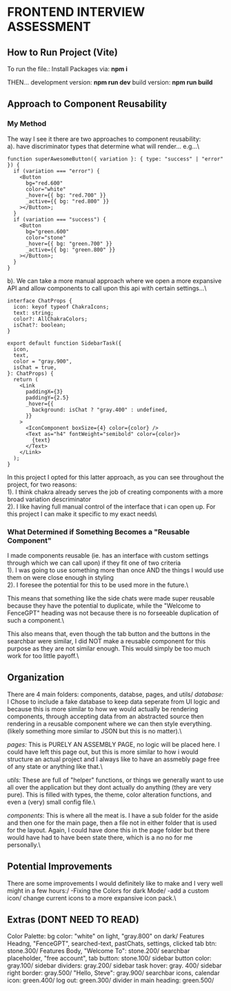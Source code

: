 # FRONTEND INTERVIEW ASSESSMENT

## How to Run Project (Vite)

To run the file.:
Install Packages via: **npm i**

THEN...
development version: **npm run dev**
build version: **npm run build**

## Approach to Component Reusability

### My Method

The way I see it there are two approaches to component reusability:\
a). have discriminator types that determine what will render... e.g...\

```tsx
function superAwesomeButton({ variation }: { type: "success" | "error" }) {
  if (variation === "error") {
    <Button
      bg="red.600"
      color="white"
      _hover={{ bg: "red.700" }}
      _active={{ bg: "red.800" }}
    ></Button>;
  }
  if (variation === "success") {
    <Button
      bg="green.600"
      color="stone"
      _hover={{ bg: "green.700" }}
      _active={{ bg: "green.800" }}
    ></Button>;
  }
}
```

b). We can take a more manual approach where we open a more expansive API and allow components to call upon this api with certain settings...\

```tsx
interface ChatProps {
  icon: keyof typeof ChakraIcons;
  text: string;
  color?: AllChakraColors;
  isChat?: boolean;
}

export default function SidebarTask({
  icon,
  text,
  color = "gray.900",
  isChat = true,
}: ChatProps) {
  return (
    <Link
      paddingX={3}
      paddingY={2.5}
      _hover={{
        background: isChat ? "gray.400" : undefined,
      }}
    >
      <IconComponent boxSize={4} color={color} />
      <Text as="h4" fontWeight="semibold" color={color}>
        {text}
      </Text>
    </Link>
  );
}
```

In this project I opted for this latter approach, as you can see throughout the project, for two reasons:\
1). I think chakra already serves the job of creating components with a more broad variation descriminator\
2). I like having full manual control of the interface that i can open up. For this project I can make it specific to my exact needs\

### What Determined if Something Becomes a "Reusable Component"

I made components reusable (ie. has an interface with custom settings through which we can call upon) if they fit one of two criteria\
1). I was going to use something more than once AND the things I would use them on were close enough in styling\
2). I foresee the potential for this to be used more in the future.\

This means that something like the side chats were made super reusable because they have the potential to duplicate, while the "Welcome to FenceGPT" heading was not because there is no forseeable duplication of such a component.\

This also means that, even though the tab button and the buttons in the searchbar were similar, I did NOT make a reusable component for this purpose as they are not similar enough. This would simply be too much work for too little payoff.\

## Organization

There are 4 main folders: components, databse, pages, and utils/
_database:_ I Chose to include a fake database to keep data seperate from UI logic and because this is more similar to how we would actually be rendering components, through accepting data from an abstracted source then rendering in a reusable component where we can then style everything.(likely something more similar to JSON but this is no matter).\

_pages:_ This is PURELY AN ASSEMBLY PAGE, no logic will be placed here. I could have left this page out, but this is more similar to how i would structure an actual project and I always like to have an assmebly page free of any state or anything like that.\

_utils:_ These are full of "helper" functions, or things we generally want to use all over the application but they dont actually do anything (they are very pure). This is filled with types, the theme, color alteration functions, and even a (very) small config file.\

_components_: This is where all the meat is. I have a sub folder for the aside and then one for the main page, then a file not in either folder that is used for the layout. Again, I could have done this in the page folder but there would have had to have been state there, which is a no no for me personally.\

## Potential Improvements

There are some improvements I would definitely like to make and I very well might in a few hours:/
-Fixing the Colors for dark Mode/
-add a custom icon/ change current icons to a more expansive icon pack.\

## Extras (DONT NEED TO READ)

Color Palette:
bg color: "white" on light, "gray.800" on dark/
Features Headng, "FenceGPT", searched-text, pastChats, settings, clicked tab btn: stone.300/
Features Body, "Welcome To": stone.200/
searchbar placeholder, "free account", tab button: stone.100/
sidebar button color: gray.100/
sidebar dividers: gray.200/
sidebar task hover: gray. 400/
sidebar right border: gray.500/
"Hello, Steve": gray.900/
searchbar icons, calendar icon: green.400/
log out: green.300/
divider in main heading: green.500/
